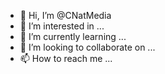 - 👋 Hi, I’m @CNatMedia
- 👀 I’m interested in ...
- 🌱 I’m currently learning ...
- 💞️ I’m looking to collaborate on ...
- 📫 How to reach me ...

<!---
CNatMedia/CNatMedia is a ✨ special ✨ repository because its `README.md` (this file) appears on your GitHub profile.
You can click the Preview link to take a look at your changes.
--->
